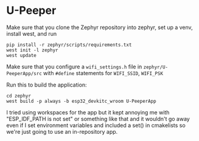 
# U-Peeper

Make sure that you clone the Zephyr repository into zephyr, set up a venv, install west, and run

```
pip install -r zephyr/scripts/requirements.txt
west init -l zephyr
west update
```

Make sure that you configure a `wifi_settings.h` file in `zephyr/U-PeeperApp/src` with `#define` statements for `WIFI_SSID`, `WIFI_PSK`

Run this to build the application:
```
cd zephyr
west build -p always -b esp32_devkitc_wroom U-PeeperApp
```

I tried using workspaces for the app but it kept annoying me with "ESP_IDF_PATH is not set" or something like that and it wouldn't go away even if I set environment variables and included a set() in cmakelists so we're just going to use an in-repository app.

